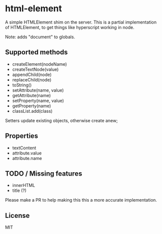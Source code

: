 # html-element

A simple HTMLElement shim on the server.
This is a partial implementation of HTMLElement, to get things like hyperscript working in node.

Note: adds "document" to globals.

## Supported methods

- createElement(nodeName)
- createTextNode(value)
- appendChild(node)
- replaceChild(node)
- toString()
- setAttribute(name, value)
- getAttribute(name)
- setProperty(name, value)
- getProperty(name)
- classList.add(class)

Setters update existing objects, otherwise create anew; 

## Properties

- textContent
- attribute.value
- attribute.name

## TODO / Missing features
- innerHTML
- title (?)

Please make a PR to help making this this a more accurate implementation.

## License

MIT
